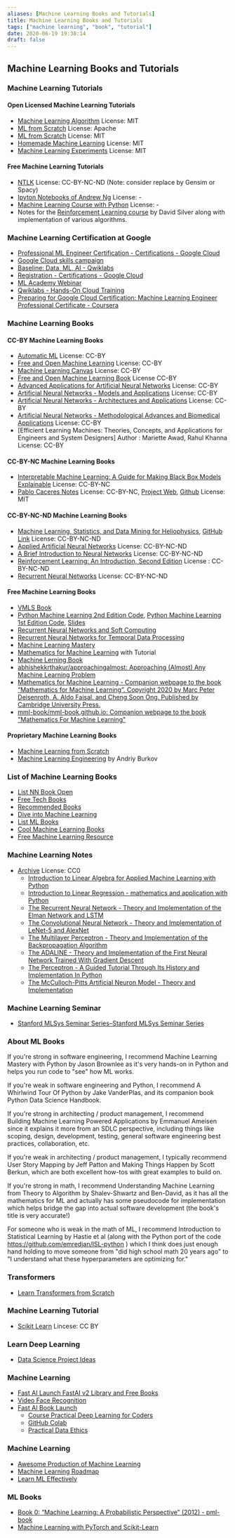 ```yaml
---
aliases: [Machine Learning Books and Tutorials]
title: Machine Learning Books and Tutorials
tags: ["machine learning", "book", "tutorial"]
date: 2020-06-19 19:38:14
draft: false
---
```


## Machine Learning Books and Tutorials

### Machine Learning Tutorials

#### Open Licensed Machine Learning Tutorials

- [Machine Learning Algorithm](https://github.com/rushter/MLAlgorithms) License: MIT
- [ML from Scratch](https://github.com/jarfa/ML_from_scratch/) License: Apache
- [ML from Scratch](https://github.com/eriklindernoren/ML-From-Scratch) License: MIT
- [Homemade Machine Learning](https://github.com/trekhleb/homemade-machine-learning) License: MIT
- [Machine Learning Experiments](https://github.com/trekhleb/machine-learning-experiments) License: MIT

#### Free Machine Learning Tutorials

- [NTLK](https://www.nltk.org/book/) License: CC-BY-NC-ND (Note: consider replace by Gensim or Spacy)
- [Ipyton Notebooks of Andrew Ng](https://github.com/jdwittenauer/ipython-notebooks) License: -
- [Machine Learning Course with Python](https://github.com/machinelearningmindset/machine-learning-course) License: -
- Notes for the [Reinforcement Learning course](https://github.com/dalmia/David-Silver-Reinforcement-learning) by David Silver along with implementation of various algorithms.

### Machine Learning Certification at Google

- [Professional ML Engineer Certification  -  Certifications  -  Google Cloud](https://cloud.google.com/certification/machine-learning-engineer)
- [Google Cloud skills campaign](https://inthecloud.withgoogle.com/google-cloud-skills/register.html)
- [Baseline: Data, ML, AI - Qwiklabs](https://google.qwiklabs.com/quests/34)
- [Registration  -  Certifications  -  Google Cloud](https://cloud.google.com/certification/register)
- [ML Academy Webinar](https://cloudonair.withgoogle.com/events/ml-lab)
- [Qwiklabs - Hands-On Cloud Training](https://google.qwiklabs.com/)
- [Preparing for Google Cloud Certification: Machine Learning Engineer Professional Certificate - Coursera](https://www.coursera.org/professional-certificates/preparing-for-google-cloud-machine-learning-engineer-professional-certificate)

### Machine Learning Books

#### CC-BY Machine Learning Books

- [Automatic ML](https://www.automl.org/book/) License: CC-BY
- [Free and Open Machine Learning](https://freeandopenmachinelearning.readthedocs.io/en/latest/) License: CC-BY
- [Machine Learning Canvas](https://www.louisdorard.com/machine-learning-canvas) License: CC-BY
- [Free and Open Machine Learning Book](https://freeandopenmachinelearning.readthedocs.io/en/latest/#) License CC-BY
- [Advanced Applications for Artificial Neural Networks](https://www.intechopen.com/books/advanced-applications-for-artificial-neural-networks) License: CC-BY
- [Artificial Neural Networks - Models and Applications](https://www.intechopen.com/books/artificial-neural-networks-models-and-applications) License: CC-BY
- [Artificial Neural Networks - Architectures and Applications](https://www.intechopen.com/books/artificial-neural-networks-models-and-applications) License: CC-BY
- [Artificial Neural Networks - Methodological Advances and Biomedical Applications](https://www.intechopen.com/books/artificial-neural-networks-methodological-advances-and-biomedical-applications) License: CC-BY
- [Efficient Learning Machines: Theories, Concepts, and Applications for Engineers and System Designers] Author : Mariette Awad, Rahul Khanna License: CC-BY

#### CC-BY-NC Machine Learning Books

- [Interpretable Machine Learning: A Guide for Making Black Box Models Explainable](https://christophm.github.io/interpretable-ml-book/) License: CC-BY-NC
- [Pablo Caceres Notes](https://pabloinsente.github.io/archive) License: CC-BY-NC, [Project Web](https://pablocaceres.org/projects/), [Github](https://github.com/pabloinsente) License: MIT

#### CC-BY-NC-ND Machine Learning Books

- [Machine Learning, Statistics, and Data Mining for Heliophysics](https://helioml.org/title), [GitHub Link](https://github.com/HelioML/HelioML) License: CC-BY-NC-ND
- [Applied Artificial Neural Networks](https://www.mdpi.com/books/pdfview/book/236) License: CC-BY-NC-ND
- [A Brief Introduction to Neural Networks](https://www.dkriesel.com/en/science/neural_networks) License: CC-BY-NC-ND
- [Reinforcement Learning: An Introduction, Second Edition](https://incompleteideas.net/sutton/book/the-book.html) License : CC-BY-NC-ND
- [Recurrent Neural Networks](https://www.intechopen.com/books/recurrent_neural_networks) License: CC-BY-NC-ND

#### Free Machine Learning Books

- [VMLS Book](https://vmls-book.stanford.edu/)
- [Python Machine Learning 2nd Edition Code](https://github.com/rasbt/python-machine-learning-book-2nd-edition), [Python Machine Learning 1st Edition Code](https://github.com/rasbt/python-machine-learning-book), [Slides](https://github.com/dmitriydligach/PyMLSlides)
- [Recurrent Neural Networks and Soft Computing](https://www.intechopen.com/books/recurrent-neural-networks-and-soft-computing)
- [Recurrent Neural Networks for Temporal Data Processing](https://www.intechopen.com/books/recurrent-neural-networks-for-temporal-data-processing)
- [Machine Learning Mastery](https://machinelearningmastery.com/)
- [Mathematics for Machine Learning](https://mml-book.github.io/) with Tutorial
- [Machine Lerning Book](https://www.cs.ubc.ca/~murphyk/MLbook/)
- [abhishekkrthakur/approachingalmost: Approaching (Almost) Any Machine Learning Problem](https://github.com/abhishekkrthakur/approachingalmost)
- [Mathematics for Machine Learning - Companion webpage to the book “Mathematics for Machine Learning”. Copyright 2020 by Marc Peter Deisenroth, A. Aldo Faisal, and Cheng Soon Ong. Published by Cambridge University Press.](https://mml-book.github.io/)
- [mml-book/mml-book.github.io: Companion webpage to the book "Mathematics For Machine Learning"](https://github.com/mml-book/mml-book.github.io)

#### Proprietary Machine Learning Books

- [Machine Learning from Scratch](https://dafriedman97.github.io/mlbook/content/introduction.html)
- [Machine Learning Engineering](https://www.mlebook.com/wiki/doku.php) by Andriy Burkov

### List of Machine Learning Books

- [List NN Book Open](https://www.freetechbooks.com/neural-networks-f58.html)
- [Free Tech Books](https://www.freetechbooks.com/licenses?page=1)
- [Recommended Books](https://mentorcruise.com/books/ml/)
- [Dive into Machine Learning](https://github.com/hangtwenty/dive-into-machine-learning)
- [List ML Books](https://www.readthistwice.com/lists/best-machine-learning-books?s=rlearnmachinelearning)
- [Cool Machine Learning Books](https://matpalm.com/blog/cool_machine_learning_books/)
- [Free Machine Learning Resource](https://www.marktechpost.com/free-resources/)

### Machine Learning Notes

- [Archive](https://pabloinsente.github.io/archive) License: CC0
    - [Introduction to Linear Algebra for Applied Machine Learning with Python](https://pabloinsente.github.io/intro-linear-algebra)
    - [Introduction to Linear Regression - mathematics and application with Python](https://pabloinsente.github.io/intro-linear-regression)
    - [The Recurrent Neural Network - Theory and Implementation of the Elman Network and LSTM](https://pabloinsente.github.io/the-recurrent-net)
    - [The Convolutional Neural Network - Theory and Implementation of LeNet-5 and AlexNet](https://pabloinsente.github.io/the-convolutional-network)
    - [The Multilayer Perceptron - Theory and Implementation of the Backpropagation Algorithm](https://pabloinsente.github.io/the-multilayer-perceptron)
    - [The ADALINE - Theory and Implementation of the First Neural Network Trained With Gradient Descent](https://pabloinsente.github.io/the-adaline)
    - [The Perceptron - A Guided Tutorial Through Its History and Implementation In Python](https://pabloinsente.github.io/the-perceptron)
    - [The McCulloch-Pitts Artificial Neuron Model - Theory and Implementation](https://pabloinsente.github.io/the-mcculloch-pitts-artificial-neuron-model)

### Machine Learning Seminar

- [Stanford MLSys Seminar Series–Stanford MLSys Seminar Series](https://mlsys.stanford.edu/)

### About ML Books

If you're strong in software engineering, I recommend Machine Learning Mastery with Python by Jason Brownlee as it's very hands-on in Python and helps you run code to "see" how ML works.

If you're weak in software engineering and Python, I recommend A Whirlwind Tour Of Python by Jake VanderPlas, and its companion book Python Data Science Handbook.

If you're strong in architecting / product management, I recommend Building Machine Learning Powered Applications by Emmanuel Ameisen since it explains it more from an SDLC perspective, including things like scoping, design, development, testing, general software engineering best practices, collaboration, etc.

If you're weak in architecting / product management, I typically recommend User Story Mapping by Jeff Patton and Making Things Happen by Scott Berkun, which are both excellent how-tos with great examples to build on.

If you're strong in math, I recommend Understanding Machine Learning from Theory to Algorithm by Shalev-Shwartz and Ben-David, as it has all the mathematics for ML and actually has some pseudocode for implementation which helps bridge the gap into actual software development (the book's title is very accurate!)

For someone who is weak in the math of ML, I recommend Introduction to Statistical Learning by Hastie et al (along with the Python port of the code <https://github.com/emredjan/ISL-python> ) which I think does just enough hand holding to move someone from "did high school math 20 years ago" to "I understand what these hyperparameters are optimizing for."

### Transformers

- [Learn Transformers from Scratch](https://e2eml.school/transformers.html)

### Machine Learning Tutorial

- [Scikit Learn](https://inria.github.io/scikit-learn-mooc/#) Lincese: CC BY

### Learn Deep Learning

- [Data Science Project Ideas](https://www.theinsaneapp.com/2020/08/data-science-project-ideas-with-source-code.html)

### Machine Learning

- [Fast AI Launch FastAI v2 Library and Free Books](https://www.fast.ai/2020/08/21/fastai2-launch/)
- [Video Face Recognition](https://roundbit.tech/w/video-face-recognition/)
- [Fast AI Book Launch](https://www.fast.ai/2020/08/21/fastai2-launch/)
    - [Course Practical Deep Learning for Coders](https://course.fast.ai/)
    - [GitHub Colab](https://github.com/fastai/fastbook)
    - [Practical Data Ethics](https://ethics.fast.ai/)

### Machine Learning

- [Awesome Production of Machine Learning](https://github.com/EthicalML/awesome-production-machine-learning)
- [Machine Learning Roadmap](https://github.com/mrdbourke/machine-learning-roadmap)
- [Learn ML Effectively](https://www.youtube.com/watch?v=r2X9Se6ayGQ&feature=share)

### ML Books

- [Book 0: “Machine Learning: A Probabilistic Perspective” (2012) - pml-book](https://probml.github.io/pml-book/)
- [Machine Learning with PyTorch and Scikit-Learn](https://sebastianraschka.com/blog/2022/ml-pytorch-book.html)
